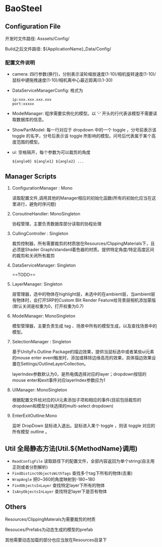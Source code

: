 # BaoSteel

## Configuration  File

开发时文件路径: Asssets/Config/

Build之后文件路径: ${ApplicationName}_Data/Config/

### 配置文件说明

- camera: 四行参数(换行)，分别表示滚轮缩放速度(1-10)/相机旋转速度(1-10)/鼠标中键拖拽速度(1-10)/相机离中心最近距离(0.1-30)

- DataServiceManagerConfig: 格式为

  ```
  ip:xxx.xxx.xxx.xxx
  port:xxxxx
  ```

- ModelManager: 程序需要实例化的模型。以 ’-‘ 开头的行代表该模型不需要读取数据库的信息。

- ShowPartModel: 每一行对应于 dropdown 中的一个 toggle ，分号前表示该 toggle 的名字，分号后表示该 toggle 所影响的模型。问号后代表属于某个高度范围的模型。

- ui: 空格隔开，每个参数为可以裁剪的角度

  ```
  ${angle0} ${angle1} ${angle2} ...
  ```

## Manager Scripts

1. ConfigurationManager : Mono

   读取配置文件,调用其他的Manager相应的初始化函数(所有的初始化应当在这里进行，避免时序问题)
   
2. CoroutineHandler: MonoSingleton

   协程管理，主要负责数据库部分读取的协程处理

3. CullingController : Singleton

   裁剪控制器，所有需要裁剪的材质放在Resources/ClippingMaterials下，且必须是Shader Graph/standard着色器的材质。提供特定角度/特定高度区间的裁剪和关闭所有裁剪

4. DataServiceManager: Singleton

   ==TODO==

5. LayerManager: Singleton

   层管理器，选中的物体在highlight层，未选中的在ambient层，当ambient层有物体时，会打开SRP的Custom Blit Render Feature给背景层相机添加蒙版(默认关闭是权重为0，打开权重为0.7)

6. ModelManager: MonoSingleton

   模型管理器，主要负责生成 tag 、场景中所有的模型生成，以及查找场景中的模型。

7. SelectionManager : Singleton

   基于UnityFx.Outline Package的描边效果，提供当鼠标选中或者某些ui元素的mouse enter event触发时，添加或移除边缘高亮的效果，具体描边效果设置在Settings/OutlineLayerCollection。

   layerIndex参数默认为0，是热电偶选择对应的layer；dropdown按钮的mouse enter和exit事件对应layerIndex参数应为1

8. UIManager: MonoSingleton

   根据配置文件给对应的UI元素添加子项和相应的事件(目前包括裁剪的dropdown和模型分块选择的multi-select dropdown)
   
9. EnterExitOutline:Mono

   监听 DropDown 鼠标进入退出。鼠标进入某个 toggle ，则该 toggle 对应的所有模型 outline 。

## Util 全局静态方法(Util.${MethodName}调用)

- ```ReadConfigFile``` 读取路径下的配置文件，全部内容返回为单个string(自主用正则或者分割解析)
- ```FindDistinctObjectsWithTags``` 查找多个tag下所有的物体(去重)
- ```WrapAngle``` 把0\~360的角度映射到-180\~180
- ```FindObjectsInLayer``` 查找特定layer下所有的物体
- ```IsAnyObjectsInLayer``` 查找特定layer下是否有物体

## Others

Resources/ClippingMaterals为需要裁剪的材质

Resouces/Prefabs为动态生成的模型的prefab

其他需要动态加载的部分也应当放在Resources目录下